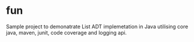 # fun
Sample project to demonatrate List ADT implemetation in Java utilising core java, maven, junit, code coverage and logging api.
